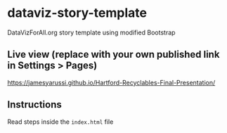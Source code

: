 # dataviz-story-template
DataVizForAll.org story template using modified Bootstrap

## Live view (replace with your own published link in Settings > Pages)
https://jamesyarussi.github.io/Hartford-Recyclables-Final-Presentation/

## Instructions
Read steps inside the `index.html` file
